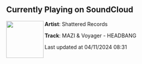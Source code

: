 ## Currently Playing on SoundCloud

[<img align="left" width="100" src="https://i1.sndcdn.com/artworks-pldn5yiObkTnR3tH-N9OQ4g-t500x500.jpg">](https://soundcloud.com/shatteredrecs/mazi-voyager-headbang)

**Artist**: Shattered Records 

**Track**: MAZI & Voyager - HEADBANG

Last updated at 04/11/2024 08:31
